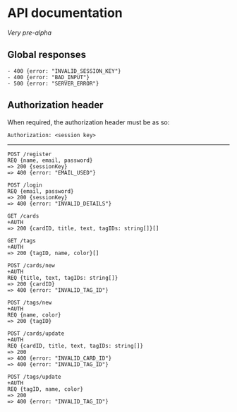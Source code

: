 # API documentation

_Very pre-alpha_

## Global responses

```
- 400 {error: "INVALID_SESSION_KEY"}
- 400 {error: "BAD_INPUT"}
- 500 {error: "SERVER_ERROR"}
```

## Authorization header

When required, the authorization header must be as so:

```
Authorization: <session key>
```

---

```
POST /register
REQ {name, email, password}
=> 200 {sessionKey}
=> 400 {error: "EMAIL_USED"}

POST /login
REQ {email, password}
=> 200 {sessionKey}
=> 400 {error: "INVALID_DETAILS"}

GET /cards
+AUTH
=> 200 {cardID, title, text, tagIDs: string[]}[]

GET /tags
+AUTH
=> 200 {tagID, name, color}[]

POST /cards/new
+AUTH
REQ {title, text, tagIDs: string[]}
=> 200 {cardID}
=> 400 {error: "INVALID_TAG_ID"}

POST /tags/new
+AUTH
REQ {name, color}
=> 200 {tagID}

POST /cards/update
+AUTH
REQ {cardID, title, text, tagIDs: string[]}
=> 200
=> 400 {error: "INVALID_CARD_ID"}
=> 400 {error: "INVALID_TAG_ID"}

POST /tags/update
+AUTH
REQ {tagID, name, color}
=> 200
=> 400 {error: "INVALID_TAG_ID"}
```
